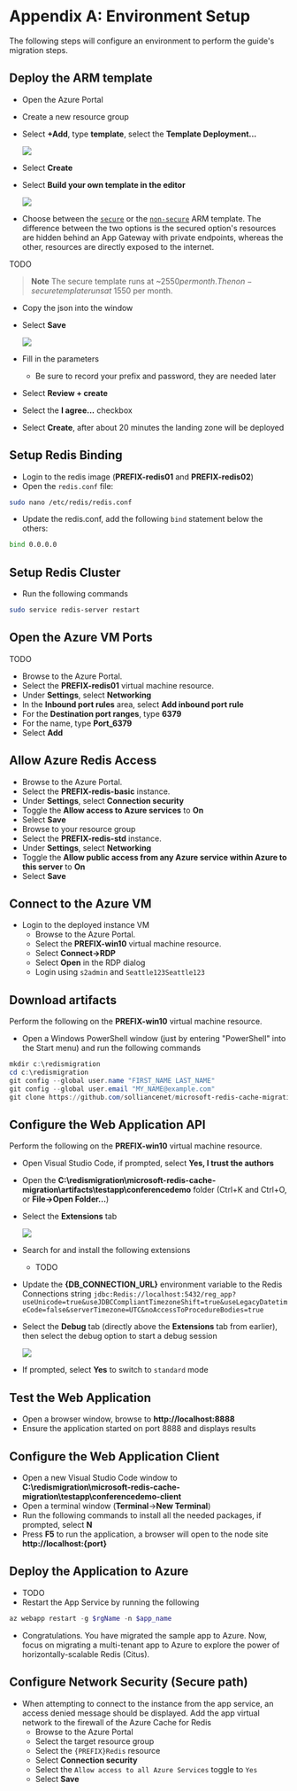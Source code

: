 # Appendix A: Environment Setup

The following steps will configure an environment to perform the guide's migration steps.

## Deploy the ARM template

- Open the Azure Portal
- Create a new resource group
- Select **+Add**, type **template**, select the **Template Deployment...**

  ![](media/00_Template_Deployment.png)

- Select **Create**
- Select **Build your own template in the editor**

  ![](media/00_Build_Template_In_Editor.png)

- Choose between the [`secure`](../artifacts/template-secure.json) or the [`non-secure`](../artifacts/template.json) ARM template.  The difference between the two options is the secured option's resources are hidden behind an App Gateway with private endpoints, whereas the other, resources are directly exposed to the internet.

TODO

> **Note** The secure template runs at ~$2550 per month.  The non-secure template runs at ~$1550 per month.

- Copy the json into the window
- Select **Save**

  ![](media/00_Putting_Template_In_Editor.png)

- Fill in the parameters
  - Be sure to record your prefix and password, they are needed later
- Select **Review + create**
- Select the **I agree...** checkbox
- Select **Create**, after about 20 minutes the landing zone will be deployed

## Setup Redis Binding

- Login to the redis image (**PREFIX-redis01** and **PREFIX-redis02**)
- Open the `redis.conf` file:

```bash
sudo nano /etc/redis/redis.conf
```

- Update the redis.conf, add the following `bind` statement below the others:

```bash
bind 0.0.0.0
```

## Setup Redis Cluster

- Run the following commands

```bash
sudo service redis-server restart
```

## Open the Azure VM Ports

TODO

- Browse to the Azure Portal.
- Select the **PREFIX-redis01** virtual machine resource.
- Under **Settings**, select **Networking**
- In the **Inbound port rules** area, select **Add inbound port rule**
- For the **Destination port ranges**, type **6379**
- For the name, type **Port_6379**
- Select **Add**

## Allow Azure Redis Access

- Browse to the Azure Portal.
- Select the **PREFIX-redis-basic** instance.
- Under **Settings**, select **Connection security**
- Toggle the **Allow access to Azure services** to **On**
- Select **Save**
- Browse to your resource group
- Select the **PREFIX-redis-std** instance.
- Under **Settings**, select **Networking**
- Toggle the **Allow public access from any Azure service within Azure to this server** to **On**
- Select **Save**

## Connect to the Azure VM

- Login to the deployed instance VM
  - Browse to the Azure Portal.
  - Select the **PREFIX-win10** virtual machine resource.
  - Select **Connect->RDP**
  - Select **Open** in the RDP dialog
  - Login using `s2admin` and `Seattle123Seattle123`
  
## Download artifacts

Perform the following on the **PREFIX-win10** virtual machine resource.

- Open a Windows PowerShell window (just by entering "PowerShell" into the Start menu) and run the following commands

```PowerShell
mkdir c:\redismigration
cd c:\redismigration
git config --global user.name "FIRST_NAME LAST_NAME"
git config --global user.email "MY_NAME@example.com"
git clone https://github.com/solliancenet/microsoft-redis-cache-migration 
```

## Configure the Web Application API

Perform the following on the **PREFIX-win10** virtual machine resource.

- Open Visual Studio Code, if prompted, select **Yes, I trust the authors**
- Open the **C:\redismigration\microsoft-redis-cache-migration\artifacts\testapp\conferencedemo** folder (Ctrl+K and Ctrl+O, or **File->Open Folder...**)
- Select the **Extensions** tab

    ![](media/00_Opening_Extension_Manager.png)

- Search for and install the following extensions
  - TODO

- Update the **{DB_CONNECTION_URL}** environment variable to the Redis Connections string `jdbc:Redis://localhost:5432/reg_app?useUnicode=true&useJDBCCompliantTimezoneShift=true&useLegacyDatetimeCode=false&serverTimezone=UTC&noAccessToProcedureBodies=true`
- Select the **Debug** tab (directly above the **Extensions** tab from earlier), then select the debug option to start a debug session

    ![](media/00_Launch_Debug_Config.png)

- If prompted, select **Yes** to switch to `standard` mode

## Test the Web Application

- Open a browser window, browse to **http://localhost:8888**
- Ensure the application started on port 8888 and displays results

## Configure the Web Application Client

- Open a new Visual Studio Code window to **C:\redismigration\microsoft-redis-cache-migration\testapp\conferencedemo-client**
- Open a terminal window (**Terminal**->**New Terminal**)
- Run the following commands to install all the needed packages, if prompted, select **N**
- Press **F5** to run the application, a browser will open to the node site **http://localhost:{port}**

## Deploy the Application to Azure

- TODO
- Restart the App Service by running the following

```PowerShell
az webapp restart -g $rgName -n $app_name
```

- Congratulations. You have migrated the sample app to Azure. Now, focus on migrating a multi-tenant app to Azure to explore the power of horizontally-scalable Redis (Citus).

## Configure Network Security (Secure path)

- When attempting to connect to the instance from the app service, an access denied message should be displayed. Add the app virtual network to the firewall of the Azure Cache for Redis
  - Browse to the Azure Portal
  - Select the target resource group
  - Select the `{PREFIX}Redis` resource
  - Select **Connection security**
  - Select the `Allow access to all Azure Services` toggle to `Yes`
  - Select **Save**
